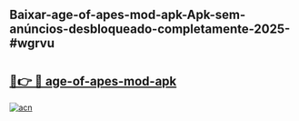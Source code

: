 ## Baixar-age-of-apes-mod-apk-Apk-sem-anúncios-desbloqueado-completamente-2025-#wgrvu

# <h2><a href="https://ainizakaria.my?title=age-of-apes-mod-apk&ref=20M">🔗👉 🔴 age-of-apes-mod-apk</a></h2>

[![acn](https://github.com/user-attachments/assets/0f9c940e-d8b0-45ae-aac7-cd30a18b3e1c)](https://ainizakaria.my?title=age-of-apes-mod-apk&ref=20M)

